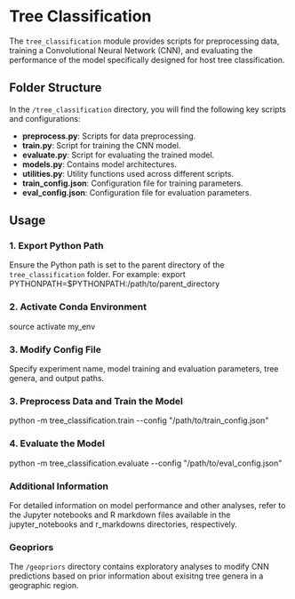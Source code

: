 # Tree Classification

The `tree_classification` module provides scripts for preprocessing data, training a Convolutional Neural Network (CNN), and evaluating the performance of the model specifically designed for host tree classification.

## Folder Structure

In the `/tree_classification` directory, you will find the following key scripts and configurations:

- **preprocess.py**: Scripts for data preprocessing.
- **train.py**: Script for training the CNN model.
- **evaluate.py**: Script for evaluating the trained model.
- **models.py**: Contains model architectures.
- **utilities.py**: Utility functions used across different scripts.
- **train_config.json**: Configuration file for training parameters.
- **eval_config.json**: Configuration file for evaluation parameters.

## Usage

### 1. Export Python Path
Ensure the Python path is set to the parent directory of the `tree_classification` folder. For example:
export PYTHONPATH=$PYTHONPATH:/path/to/parent_directory

### 2. Activate Conda Environment
source activate my_env

### 3. Modify Config File
Specify experiment name, model training and evaluation parameters, tree genera, and output paths.

### 3. Preprocess Data and Train the Model
python -m tree_classification.train --config "/path/to/train_config.json"

### 4. Evaluate the Model
python -m tree_classification.evaluate --config "/path/to/eval_config.json"

### Additional Information
For detailed information on model performance and other analyses, refer to the Jupyter notebooks and R markdown files available in the jupyter_notebooks and r_markdowns directories, respectively.

### Geopriors
The `/geopriors` directory contains exploratory analyses to modify CNN predictions based on prior information about exisitng tree genera in a geographic region.
